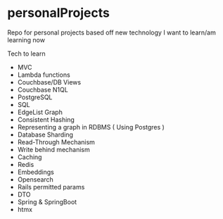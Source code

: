 # personalProjects
Repo for personal projects based off new technology I want to learn/am learning now

Tech to learn
- MVC
- Lambda functions
- Couchbase/DB Views
- Couchbase N1QL
- PostgreSQL
- SQL
- EdgeList Graph
- Consistent Hashing
- Representing a graph in RDBMS ( Using Postgres )
- Database Sharding
- Read-Through Mechanism
- Write behind mechanism
- Caching
- Redis
- Embeddings
- Opensearch
- Rails permitted params
- DTO
- Spring & SpringBoot
- htmx

